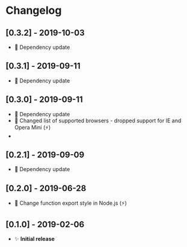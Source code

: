 # Changelog

## [0.3.2] - 2019-10-03

- 🔺 Dependency update

## [0.3.1] - 2019-09-11

- 🔺 Dependency update

## [0.3.0] - 2019-09-11

- 🔺 Dependency update
- 🔺 Changed list of supported browsers - dropped support for IE and Opera Mini (⚡)
- 
## [0.2.1] - 2019-09-09

- 🔺 Dependency update

## [0.2.0] - 2019-06-28

- 🔺 Change function export style in Node.js (⚡)

## [0.1.0] - 2019-02-06

- ✨ **Initial release**